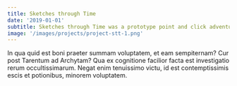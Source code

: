 ```yaml
---
title: Sketches through Time
date: '2019-01-01'
subtitle: Sketches through Time was a prototype point and click adventure game made in Panda3D with artist Anchimayen. You can find more of their artwork on Twitter at @Anchimayen_Art
image: '/images/projects/project-stt-1.png'
---
```


In qua quid est boni praeter summam voluptatem, et eam sempiternam? Cur post Tarentum ad Archytam? Qua ex cognitione facilior facta est investigatio rerum occultissimarum. Negat enim tenuissimo victu, id est contemptissimis escis et potionibus, minorem voluptatem.
